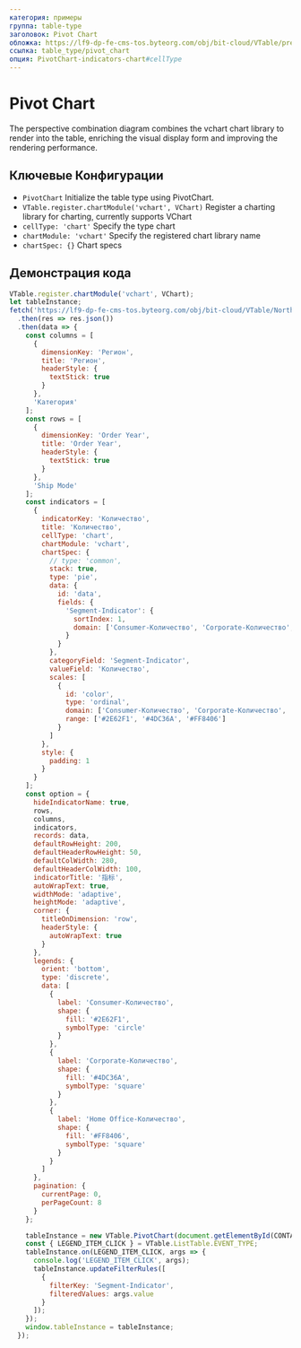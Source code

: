 ```yaml
---
категория: примеры
группа: table-type
заголовок: Pivot Chart
обложка: https://lf9-dp-fe-cms-tos.byteorg.com/obj/bit-cloud/VTable/preview/pivot-chart-pie.png
ссылка: table_type/pivot_chart
опция: PivotChart-indicators-chart#cellType
---
```


# Pivot Chart

The perspective combination diagram combines the vchart chart library to render into the table, enriching the visual display form and improving the rendering performance.

## Ключевые Конфигурации

- `PivotChart` Initialize the table type using PivotChart.
- `VTable.register.chartModule('vchart', VChart)` Register a charting library for charting, currently supports VChart
- `cellType: 'chart'` Specify the type chart
- `chartModule: 'vchart'` Specify the registered chart library name
- `chartSpec: {}` Chart specs

## Демонстрация кода

```javascript livedemo template=vtable
VTable.register.chartModule('vchart', VChart);
let tableInstance;
fetch('https://lf9-dp-fe-cms-tos.byteorg.com/obj/bit-cloud/VTable/North_American_Superstore_Pivot_Chart_data.json')
  .then(res => res.json())
  .then(data => {
    const columns = [
      {
        dimensionKey: 'Регион',
        title: 'Регион',
        headerStyle: {
          textStick: true
        }
      },
      'Категория'
    ];
    const rows = [
      {
        dimensionKey: 'Order Year',
        title: 'Order Year',
        headerStyle: {
          textStick: true
        }
      },
      'Ship Mode'
    ];
    const indicators = [
      {
        indicatorKey: 'Количество',
        title: 'Количество',
        cellType: 'chart',
        chartModule: 'vchart',
        chartSpec: {
          // type: 'common',
          stack: true,
          type: 'pie',
          data: {
            id: 'data',
            fields: {
              'Segment-Indicator': {
                sortIndex: 1,
                domain: ['Consumer-Количество', 'Corporate-Количество', 'Home Office-Количество']
              }
            }
          },
          categoryField: 'Segment-Indicator',
          valueField: 'Количество',
          scales: [
            {
              id: 'color',
              type: 'ordinal',
              domain: ['Consumer-Количество', 'Corporate-Количество', 'Home Office-Количество'],
              range: ['#2E62F1', '#4DC36A', '#FF8406']
            }
          ]
        },
        style: {
          padding: 1
        }
      }
    ];
    const option = {
      hideIndicatorName: true,
      rows,
      columns,
      indicators,
      records: data,
      defaultRowHeight: 200,
      defaultHeaderRowHeight: 50,
      defaultColWidth: 280,
      defaultHeaderColWidth: 100,
      indicatorTitle: '指标',
      autoWrapText: true,
      widthMode: 'adaptive',
      heightMode: 'adaptive',
      corner: {
        titleOnDimension: 'row',
        headerStyle: {
          autoWrapText: true
        }
      },
      legends: {
        orient: 'bottom',
        type: 'discrete',
        data: [
          {
            label: 'Consumer-Количество',
            shape: {
              fill: '#2E62F1',
              symbolType: 'circle'
            }
          },
          {
            label: 'Corporate-Количество',
            shape: {
              fill: '#4DC36A',
              symbolType: 'square'
            }
          },
          {
            label: 'Home Office-Количество',
            shape: {
              fill: '#FF8406',
              symbolType: 'square'
            }
          }
        ]
      },
      pagination: {
        currentPage: 0,
        perPageCount: 8
      }
    };

    tableInstance = new VTable.PivotChart(document.getElementById(CONTAINER_ID), option);
    const { LEGEND_ITEM_CLICK } = VTable.ListTable.EVENT_TYPE;
    tableInstance.on(LEGEND_ITEM_CLICK, args => {
      console.log('LEGEND_ITEM_CLICK', args);
      tableInstance.updateFilterRules([
        {
          filterKey: 'Segment-Indicator',
          filteredValues: args.value
        }
      ]);
    });
    window.tableInstance = tableInstance;
  });
```

